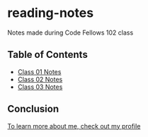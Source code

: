 # reading-notes
Notes made during Code Fellows 102 class


## Table of Contents

* [Class 01 Notes](./102/class-01.md)
* [Class 02 Notes](./102/class-02.md)
* [Class 03 Notes](./102/class-03.md)

## Conclusion

[To learn more about me, check out my profile](https://github.com/0xQuasark)
